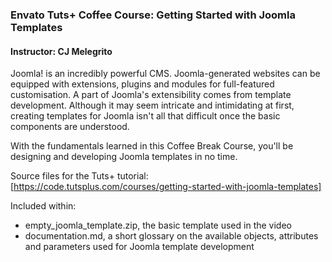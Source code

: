 ### Envato Tuts+ Coffee Course: Getting Started with Joomla Templates
#### Instructor: CJ Melegrito

Joomla! is an incredibly powerful CMS. Joomla-generated websites can be equipped with extensions, plugins and modules for full-featured customisation. A part of Joomla's extensibility comes from template development. Although it may seem intricate and intimidating at first, creating templates for Joomla isn't all that difficult once the basic components are understood.

With the fundamentals learned in this Coffee Break Course, you'll be designing and developing Joomla templates in no time.

Source files for the Tuts+ tutorial: [https://code.tutsplus.com/courses/getting-started-with-joomla-templates]

Included within:
- empty_joomla_template.zip, the basic template used in the video
- documentation.md, a short glossary on the available objects, attributes and parameters used for Joomla template development
